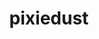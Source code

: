 ---
layout: default
title: pixiedust
name: pixiedust
fullname: ibm-cds-labs/pixiedust
description: Python Helper library for Spark IPython Notebooks
watchers: 9
stars: 9
forks: 2
languages: 
  - Python
  - Jupyter Notebook
  - HTML
  - JavaScript
  - Java

tech: 
  - Bluemix
  - Cloudant
  - dashDB
  - Jupyter
  - Spark

level: undefined
giturl: https://github.com/ibm-cds-labs/pixiedust
---